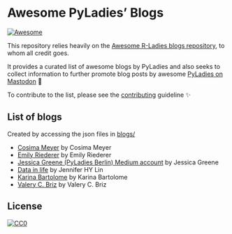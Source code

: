 
<!-- README.md is generated from README.Rmd. Please edit that file -->

# Awesome PyLadies’ Blogs

<!-- badges: start -->

[![Awesome](https://awesome.re/badge.svg)](https://awesome.re)
<!-- badges: end -->

This repository relies heavily on the [Awesome R-Ladies blogs
repository](https://github.com/rladies/awesome-rladies-blogs), to whom
all credit goes.

It provides a curated list of awesome blogs by PyLadies and also seeks
to collect information to further promote blog posts by awesome
[PyLadies on Mastodon](https://botsin.space/@pyladies_bot) 🤖

To contribute to the list, please see the
[contributing](CONTRIBUTING.md) guideline ✨

## List of blogs

Created by accessing the json files in [blogs/](blogs/)

- [Cosima Meyer](https://cosimameyer.com/) by Cosima Meyer
- [Emily Riederer](https://emilyriederer.com) by Emily Riederer
- [Jessica Greene (PyLadies Berlin) Medium
  account](https://medium.com/@jessica0greene) by Jessica Greene
- [Data in life](https://jhylin.github.io/Data_in_life_blog/) by
  Jennifer HY Lin
- [Karina Bartolome](https://karbartolome-blog.netlify.app) by Karina
  Bartolome
- [Valery C. Briz](https://dev.to/valerybriz) by Valery C. Briz

## License

[![CC0](https://upload.wikimedia.org/wikipedia/commons/6/69/CC0_button.svg)](https://creativecommons.org/publicdomain/zero/1.0/)
